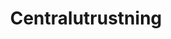 ---
title: 'Centralutrustning'
symbol_image: '/images/symbols/bl/09.svg'
weight: 9
card: true
card_color: 'bg-symbol-red'
---